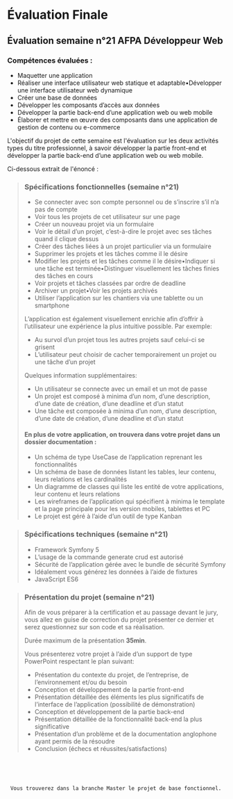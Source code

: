 
# Évaluation Finale

## Évaluation semaine n°21 AFPA Développeur Web

### Compétences évaluées :

- Maquetter une application
- Réaliser une interface utilisateur web statique et adaptable•Développer une interface utilisateur web dynamique
- Créer une base de données
- Développer les composants d’accès aux données
- Développer la partie back-end d’une application web ou web mobile
- Élaborer et mettre en œuvre des composants dans une application de gestion de contenu ou e-commerce

L'objectif du projet de cette semaine est l'évaluation sur les deux activités types du titre professionnel, à savoir développer la partie front-end et développer la partie back-end d’une application web ou web mobile.

Ci-dessous extrait de l'énoncé :

> ### Spécifications fonctionnelles (semaine n°21)
>
>- Se connecter avec son compte personnel ou de s’inscrire s’il n’a pas de compte
>- Voir tous les projets de cet utilisateur sur une page
>- Créer un nouveau projet via un formulaire
>- Voir le détail d’un projet, c’est-à-dire le projet avec ses tâches quand il clique dessus
>- Créer des tâches liées à un projet particulier via un formulaire 
>- Supprimer les projets et les tâches comme il le désire
>- Modifier les projets et les tâches comme il le désire•Indiquer si une tâche est terminée•Distinguer visuellement les tâches finies des tâches en cours
>- Voir projets et tâches classées par ordre de deadline
>- Archiver un projet•Voir les projets archivés
>- Utiliser l’application sur les chantiers via une tablette ou un smartphone
>
>L’application est également visuellement enrichie afin d’offrir à l’utilisateur une expérience la plus intuitive possible. Par exemple:
>- Au survol d’un projet tous les autres projets sauf celui-ci se grisent
>- L’utilisateur peut choisir de cacher temporairement un projet ou une tâche d’un projet
>
>Quelques information supplémentaires:
>- Un utilisateur se connecte avec un email et un mot de passe
>- Un projet est composé à minima d’un nom, d’une description, d’une date de création, d’une deadline et d’un statut
>- Une tâche est composée à minima d’un nom, d’une description, d’une date de création, d’une deadline et d’un statut
>
>#### En plus de votre application, on trouvera dans votre projet dans un dossier documentation :
>
>- Un schéma de type UseCase de l’application reprenant les fonctionnalités
>- Un schéma de base de données listant les tables, leur contenu, leurs relations et les cardinalités
>- Un diagramme de classes qui liste les entité de votre applications, leur contenu et leurs relations
>- Les wireframes de l’application qui spécifient à minima le template et la page principale pour les version mobiles, tablettes et PC
>- Le projet est géré à l’aide d’un outil de type Kanban

> ### Spécifications techniques (semaine n°21)
>
>- Framework Symfony 5
>- L’usage de la commande generate crud est autorisé
>- Sécurité de l’application gérée avec le bundle de sécurité Symfony
>- Idéalement vous générez les données à l’aide de fixtures
>- JavaScript ES6

> ### Présentation du projet (semaine n°21)
>Afin de vous préparer à la certification et au passage devant le jury, vous allez en guise de correction du projet présenter ce dernier et serez questionnez sur son code et sa réalisation.
>
>Durée maximum de la présentation **35min**.
>
>Vous présenterez votre projet à l’aide d’un support de type PowerPoint respectant le plan suivant:
>- Présentation du contexte du projet, de l’entreprise, de l’environnement et/ou du besoin
>- Conception et développement de la partie front-end
>- Présentation détaillée des éléments les plus significatifs de l’interface de l’application (possibilité de démonstration)
>- Conception et développement de la partie back-end
>- Présentation détaillée de la fonctionnalité back-end la plus significative
>- Présentation d’un problème et de la documentation anglophone ayant permis de la résoudre
>- Conclusion (échecs et réussites/satisfactions)

&nbsp;

&nbsp;

     Vous trouverez dans la branche Master le projet de base fonctionnel.

 &nbsp;
